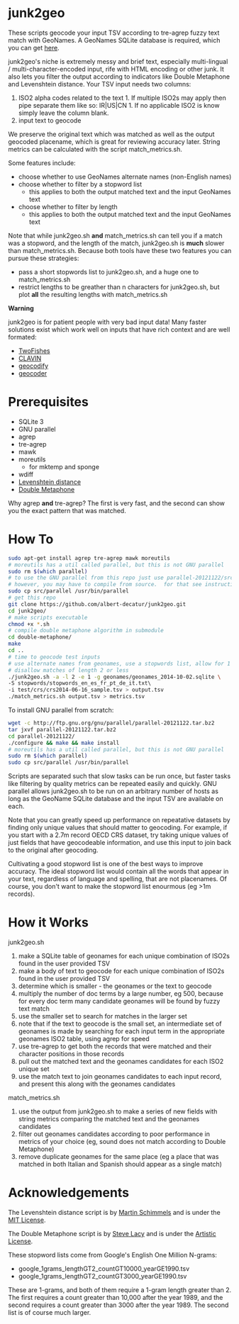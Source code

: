 junk2geo
========

These scripts geocode your input TSV according to tre-agrep fuzzy text match with GeoNames.
A GeoNames SQLite database is required, which you can get [here](https://github.com/albert-decatur/geonames2sqlite.git).

junk2geo's niche is extremely messy and brief text, especially multi-lingual / multi-character-encoded input, rife with HTML encoding or other junk.
It also lets you filter the output according to indicators like Double Metaphone and Levenshtein distance.
Your TSV input needs two columns: 

  1. ISO2 alpha codes related to the text
    1. If multiple ISO2s may apply then pipe separate them like so: IR|US|CN
    1. If no applicable ISO2 is know simply leave the column blank.
  2. input text to geocode

We preserve the original text which was matched as well as the output geocoded placename, which is great for reviewing accuracy later.
String metrics can be calculated with the script match_metrics.sh.

Some features include:

* choose whether to use GeoNames alternate names (non-English names)
* choose whether to filter by a stopword list
  * this applies to both the output matched text and the input GeoNames text
* choose whether to filter by length
  * this applies to both the output matched text and the input GeoNames text

Note that while junk2geo.sh **and** match_metrics.sh can tell you if a match was a stopword, 
and the length of the match, junk2geo.sh is **much** slower than match_metrics.sh.
Because both tools have these two features you can pursue these strategies:

* pass a short stopwords list to junk2geo.sh, and a huge one to match_metrics.sh
* restrict lengths to be greather than n characters for junk2geo.sh, but plot **all** the resulting lengths with match_metrics.sh

**Warning**

junk2geo is for patient people with very bad input data!
Many faster solutions exist which work well on inputs that have rich context and are well formated:

* [TwoFishes](https://github.com/foursquare/twofishes)
* [CLAVIN](https://github.com/Berico-Technologies/CLAVIN)
* [geocodify](https://github.com/tmcw/geocodify)
* [geocoder](https://github.com/alexreisner/geocoder)


Prerequisites
=============

* SQLite 3
* GNU parallel
* agrep
* tre-agrep
* mawk
* moreutils
  * for mktemp and sponge
* wdiff
* [Levenshtein distance](https://github.com/albert-decatur/as-seen-online/blob/master/levenshtein.py) 
* [Double Metaphone](https://github.com/slacy/double-metaphone)

Why agrep **and** tre-agrep?  The first is very fast, and the second can show you the exact pattern that was matched.

How To
======

```bash
sudo apt-get install agrep tre-agrep mawk moreutils
# moreutils has a util called parallel, but this is not GNU parallel
sudo rm $(which parallel)
# to use the GNU parallel from this repo just use parallel-20121122/src/parallel
# however, you may have to compile from source.  for that see instructions below
sudo cp src/parallel /usr/bin/parallel
# get this repo
git clone https://github.com/albert-decatur/junk2geo.git
cd junk2geo/
# make scripts executable
chmod +x *.sh
# compile double metaphone algorithm in submodule
cd double-metaphone/
make
cd ..
# time to geocode test inputs
# use alternate names from geonames, use a stopwords list, allow for 1 error in fuzzy text match
# disallow matches of length 2 or less
./junk2geo.sh -a -l 2 -e 1 -g geonames/geonames_2014-10-02.sqlite \                                                            
-S stopwords/stopwords_en_es_fr_pt_de_it.txt\                                                                                  
-i test/crs/crs2014-06-16_sample.tsv > output.tsv         
./match_metrics.sh output.tsv > metrics.tsv
```

To install GNU parallel from scratch:
```bash
wget -c http://ftp.gnu.org/gnu/parallel/parallel-20121122.tar.bz2
tar jxvf parallel-20121122.tar.bz2
cd parallel-20121122/
./configure && make && make install
# moreutils has a util called parallel, but this is not GNU parallel
sudo rm $(which parallel)
sudo cp src/parallel /usr/bin/parallel
```

Scripts are separated such that slow tasks can be run once, but faster tasks like filtering by quality metrics can be repeated easily and quickly.
GNU parallel allows junk2geo.sh to be run on an arbitrary number of hosts as long as the GeoName SQLite database and the input TSV are available on each.

Note that you can greatly speed up performance on repeatative datasets by finding only unique values that should matter to geocoding.
For example, if you start with a 2.7m record OECD CRS dataset, try taking unique values of just fields that have geocodeable information, and use this input to join back to the original after geocoding.

Cultivating a good stopword list is one of the best ways to improve accuracy.
The ideal stopword list would contain all the words that appear in your text, regardless of language and spelling, that are not placenames.
Of course, you don't want to make the stopword list enourmous (eg >1m records).

How it Works
============

junk2geo.sh

1. make a SQLite table of geonames for each unique combination of ISO2s found in the user provided TSV
2. make a body of text to geocode for each unique combination of ISO2s found in the user provided TSV
3. determine which is smaller - the geonames or the text to geocode
  1. multiply the number of doc terms by a large number, eg 500, because for every doc term many candidate geonames will be found by fuzzy text match
4. use the smaller set to search for matches in the larger set
  4. note that if the text to geocode is the small set, an intermediate set of geonames is made by searching for each input term in the appropriate geonames ISO2 table, using agrep for speed
5. use tre-agrep to get both the records that were matched and their character positions in those records
6. pull out the matched text and the geonames candidates for each ISO2 unique set
7. use the match text to join geonames candidates to each input record, and present this along with the geonames candidates

match_metrics.sh

1. use the output from junk2geo.sh to make a series of new fields with string metrics comparing the matched text and the geonames candidates
2. filter out geonames candidates according to poor performance in metrics of your choice (eg, sound does not match according to Double Metaphone)
3. remove duplicate geonames for the same place (eg a place that was matched in both Italian and Spanish should appear as a single match)


Acknowledgements
================

The Levenshtein distance script is by [Martin Schimmels](http://code.activestate.com/recipes/576874-levenshtein-distance/) and is under the [MIT License](http://opensource.org/licenses/MIT).

The Double Metaphone script is by [Steve Lacy](https://github.com/slacy/double-metaphone) and is under the [Artistic License](http://dev.perl.org/licenses/artistic.html).

These stopword lists come from Google's English One Million N-grams:

* google_1grams_lengthGT2_countGT10000_yearGE1990.tsv
* google_1grams_lengthGT2_countGT3000_yearGE1990.tsv

These are 1-grams, and both of them require a 1-gram length greater than 2.
The first requires a count greater than 10,000 after the year 1989,
and the second requires a count greater than 3000 after the year 1989.
The second list is of course much larger.
